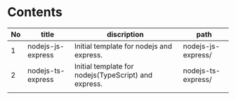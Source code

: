 # Contents

|  No  |  title  |  discription  |  path  |
| ---- | ---- | ---- | ---- |
|  1  |  nodejs-js-express  |  Initial template for nodejs and express.  |  nodejs-js-express/  |
|  2  |  nodejs-ts-express  |  Initial template for nodejs(TypeScript) and express.  |  nodejs-ts-express/  |
|    |    |    |    |
